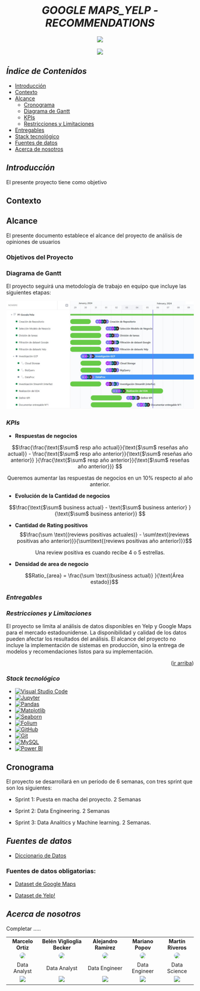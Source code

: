 # <a name="readme-top"></a>

# <h1 align="center">*GOOGLE MAPS_YELP - RECOMMENDATIONS*</h1>

<p align="center">
<img src="https://upload.wikimedia.org/wikipedia/commons/thumb/a/ad/Yelp_Logo.svg/2560px-Yelp_Logo.svg.png"  height="100">
<p align="center">
<img src="https://upload.wikimedia.org/wikipedia/commons/thumb/b/bd/Google_Maps_Logo_2020.svg/512px-Google_Maps_Logo_2020.svg.png"  height="100">

## *Índice de Contenidos*

- [Introducción](#introducción)
- [Contexto](#contexto)
- [Alcance](#alcance)
  - [Cronograma](#cronograma)
  - [Diagrama de Gantt](#diagrama-de-gantt)
  - [KPIs](#kpis)
  - [Restricciones y Limitaciones](#restricciones-y-limitaciones)
- [Entregables](#entregables)
- [Stack tecnológico](#stack-tecnológico)
- [Fuentes de datos](#fuentes-de-datos)
- [Acerca de nosotros](#acerca-de-nosotros)


## *Introducción*

El presente proyecto tiene como objetivo


## Contexto

<summary><h2>Alcance</h2></summary>

El presente documento establece el alcance del proyecto de análisis de opiniones de usuarios

### Objetivos del Proyecto

### Diagrama de Gantt

El proyecto seguirá una metodología de trabajo en equipo que incluye las siguientes etapas:


<div align="center">

<img src="./images/gantt.jpg" >
</div>

### *KPIs*

- **Respuestas de negocios**

$$\frac{\frac{\text{$\sum$ resp año actual}}{\text{$\sum$ reseñas año actual}} - \frac{\text{$\sum$ resp año anterior}}{\text{$\sum$ reseñas año anterior}} }{\frac{\text{$\sum$ resp año anterior}}{\text{$\sum$ reseñas año anterior}}}
$$




<p align='center'>Queremos aumentar las respuestas de negocios en un 10% respecto al año anterior.

- **Evolución de la Cantidad de negocios**

$$\frac{\text{$\sum$ business actual} - \text{$\sum$ business anterior} }{\text{$\sum$  business anterior}}
$$

- **Cantidad de Rating positivos**
  $$\frac{\sum \text{(reviews positivas actuales)} - \sum\text{(reviews positivas año anterior)}}{\sum\text{(reviews positivas año anterior)}}$$

<p align='center'> Una review positiva es cuando recibe 4 o 5 estrellas.

- **Densidad de area de negocio**

  $$Ratio_{area}  = \frac{\sum \text{(business actual)} }{\text{Área estado}}$$

### *Entregables*

### *Restricciones y Limitaciones*

El proyecto se limita al análisis de datos disponibles en Yelp y Google Maps para el mercado estadounidense.
La disponibilidad y calidad de los datos pueden afectar los resultados del análisis.
El alcance del proyecto no incluye la implementación de sistemas en producción, sino la entrega de modelos y recomendaciones listos para su implementación.

<p align="right">(<a href="#readme-top">ir arriba</a>)</p>

</details>

### *Stack tecnológico*

- [![Visual Studio Code](https://img.shields.io/badge/IDE-Visual%20Studio%20Code-blue)](https://code.visualstudio.com/)
- [![Jupyter](https://img.shields.io/badge/Notebook-Jupyter-orange)](https://jupyter.org/)
- [![Pandas](https://img.shields.io/badge/Library-Pandas-brightgreen)](https://pandas.pydata.org/)
- [![Matplotlib](https://img.shields.io/badge/Library-Matplotlib-blue)](https://matplotlib.org/)
- [![Seaborn](https://img.shields.io/badge/Library-Seaborn-yellow)](https://seaborn.pydata.org/)
- [![Folium](https://img.shields.io/badge/Library-Folium-green)](https://python-visualization.github.io/folium/)
- [![GitHub](https://img.shields.io/badge/Platform-GitHub-lightgrey)](https://github.com/)
- [![Git](https://img.shields.io/badge/Version%20Control-Git-blue)](https://git-scm.com/)
- [![MySQL](https://img.shields.io/badge/Database-MySQL-orange)](https://www.mysql.com/)
- [![Power BI](https://img.shields.io/badge/BI%20Tool-Power%20BI-yellow)](https://powerbi.microsoft.com/)

## Cronograma

El proyecto se desarrollará en un período de 6 semanas, con tres sprint que son los siguientes:

- Sprint 1: Puesta en macha del proyecto. 2 Semanas

- Sprint 2: Data Engineering. 2 Semanas

- Sprint 3: Data Analitics y Machine learning. 2 Semanas.

## *Fuentes de datos*

- [Diccionario de Datos](https://docs.google.com/document/d/1ASLMGAgrviicATaP1UJlflpmBCXtuSTHQGWdQMN6_2I/edit)
### Fuentes de datos obligatorias:
- [Dataset de Google Maps](https://drive.google.com/drive/folders/1Wf7YkxA0aHI3GpoHc9Nh8_scf5BbD4DA?usp=share_link)

- [Dataset de Yelp!](https://drive.google.com/drive/folders/1TI-SsMnZsNP6t930olEEWbBQdo_yuIZF?usp=sharing)

## *Acerca de nosotros*

Completar ..... 


[linkedin-logo]: https://img.shields.io/badge/LinkedIn-0077B5?style=for-the-badge&logo=linkedin&logoColor=whiteLogoDelDi%CC%81a-LinkedIn-un-emblema-que-esta%CC%81-22dentro22-1110x366.jpg

[github-logo]: https://img.shields.io/badge/Platform-GitHub-lightgrey

[github-belen]:https://github.com/belenvbecker

[github-mariano]:https://github.com/marianopopov

[github-martin]: https://github.com/martinarielriveros

[github-alejo]: https://github.com/dalejandroramirez

[github-marcelo]: https://github.com/marceloortizz

[linkedin-belen]: https://www.linkedin.com/in/belen-viglioglia-becker/

[linkedin-mariano]: https://www.linkedin.com/in/mariano-popov-3a4570290/

[linkedin-martin]: https://www.linkedin.com/in/martinriveros/

[linkedin-alejo]: https://www.linkedin.com/in/dalejandroramirez/

[linkedin-marcelo]: https://www.linkedin.com/in/marceloortizz/


<table align="center">
  <tr>
    <td align="center"><b>Marcelo Ortiz</td>
    <td align="center"><b>Belén Viglioglia Becker</b></td>
    <td align="center"><b>Alejandro Ramírez</b></td>
    <td align="center"><b>Mariano Popov</b></td>
    <td align="center"><b>Martín Riveros</b></td>
  </tr>
  <tr>
    <td align="center"><a href="https://www.linkedin.com/in/marceloortizz/"><img src="https://media.licdn.com/dms/image/D4D03AQHxyKdkjxaNIw/profile-displayphoto-shrink_200_200/0/1703053789448?e=1712188800&v=beta&t=NmtJKYCnsSSZRYZuaTgbDd1_CtBzOdnGHcoUeU6Vnz8" width=48 style="border-radius:50%"></a></td>
    <td align="center"><a href="https://www.linkedin.com/in/belen-viglioglia-becker/"><img src="https://media.licdn.com/dms/image/D4D35AQFiZNYv93A08Q/profile-framedphoto-shrink_200_200/0/1678551884037?e=1707440400&v=beta&t=V2kPAuRNl0E4EQWnhkDp8z5nkPbNvBGroxL9MUxmmrs" width=48 style="border-radius:50%"></a></td>
    <td align="center"><a href="https://www.linkedin.com/in/dalejandroramirez/"><img src="https://media.licdn.com/dms/image/D4E35AQECkqfYTtJetw/profile-framedphoto-shrink_200_200/0/1687559285382?e=1707440400&v=beta&t=sR_ri9ifjcdm9ClpKsLAPPhKAEwk9huQntCl07iL8c4" width=48 style="border-radius:50%"></a></td>
    <td align="center"><a href="https://www.linkedin.com/in/mariano-popov-3a4570290/"><img src="https://media.licdn.com/dms/image/D4E03AQGg5qnxEtISmQ/profile-displayphoto-shrink_200_200/0/1706830288635?e=1712188800&v=beta&t=zlPzR7Hzvz5aiJsdi1LR7ahCyExgvRkcZN6yBXofD0Q" width=48 style="border-radius:50%"> </a></td>
    <td align="center"><a href="https://www.linkedin.com/in/martinriveros/"><img src="https://media.licdn.com/dms/image/D4D03AQHVVaakawEo_g/profile-displayphoto-shrink_800_800/0/1699990983364?e=1712188800&v=beta&t=cvc73VmxiIzKcjSSLqPm9i69xMOCVFXSSA-pSdyTZSY" width=48 style="border-radius:50%"></a></td>
  </tr>
  <tr>
    <td align="center">Data Analyst</td>
    <td align="center">Data Analyst</td>
    <td align="center">Data Engineer</td>
    <td align="center">Data Engineer</td>
    <td align="center">Data Science</td>
  </tr>
  <tr>
    <td align="center"><a href="https://github.com/marceloortizz"><img src="https://img.shields.io/badge/Platform-GitHub-lightgrey"></a></td>
    <td align="center"><a href="https://github.com/belenvbecker"><img src="https://img.shields.io/badge/Platform-GitHub-lightgrey"></a></td>
    <td align="center"><a href="https://github.com/dalejandroramirez"><img src="https://img.shields.io/badge/Platform-GitHub-lightgrey"></a></td>
    <td align="center"><a href="https://github.com/marianopopov"><img src="https://img.shields.io/badge/Platform-GitHub-lightgrey"> </a></td>
    <td align="center"><a href="https://github.com/martinarielriveros"><img src="https://img.shields.io/badge/Platform-GitHub-lightgrey"></a></td>
  </tr>
</table>
